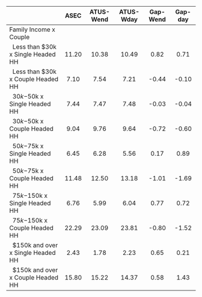 
|                      |         ASEC |    ATUS-Wend |    ATUS-Wday |     Gap-Wend |      Gap-day |
| -------------------- | :----------: | :----------: | :----------: | :----------: | :----------: |
| Family Income x Couple |              |              |              |              |              |
| &nbsp;&nbsp;Less than $30k x Single Headed HH |        11.20 |        10.38 |        10.49 |         0.82 |         0.71 |
| &nbsp;&nbsp;Less than $30k x Couple Headed HH |         7.10 |         7.54 |         7.21 |        -0.44 |        -0.10 |
| &nbsp;&nbsp;$30k-$50k x Single Headed HH |         7.44 |         7.47 |         7.48 |        -0.03 |        -0.04 |
| &nbsp;&nbsp;$30k-$50k x Couple Headed HH |         9.04 |         9.76 |         9.64 |        -0.72 |        -0.60 |
| &nbsp;&nbsp;$50k-$75k x Single Headed HH |         6.45 |         6.28 |         5.56 |         0.17 |         0.89 |
| &nbsp;&nbsp;$50k-$75k x Couple Headed HH |        11.48 |        12.50 |        13.18 |        -1.01 |        -1.69 |
| &nbsp;&nbsp;$75k-$150k x Single Headed HH |         6.76 |         5.99 |         6.04 |         0.77 |         0.72 |
| &nbsp;&nbsp;$75k-$150k x Couple Headed HH |        22.29 |        23.09 |        23.81 |        -0.80 |        -1.52 |
| &nbsp;&nbsp;$150k and over x Single Headed HH |         2.43 |         1.78 |         2.23 |         0.65 |         0.21 |
| &nbsp;&nbsp;$150k and over x Couple Headed HH |        15.80 |        15.22 |        14.37 |         0.58 |         1.43 |

